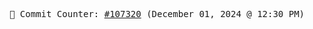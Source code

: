 <p align="center">
    <samp>
        📮 Commit Counter: <a href="https://github.com/Javascript-void0/Javascript-void0/commits/main">#107320</a> (December 01, 2024 @ 12:30 PM)
    </samp>
</p>